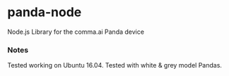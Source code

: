 # panda-node
Node.js Library for the comma.ai Panda device

### Notes
Tested working on Ubuntu 16.04. Tested with white & grey model Pandas.
